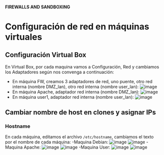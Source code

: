 #### FIREWALLS AND SANDBOXING

# Configuración de red en máquinas virtuales

## Configuración Virtual Box
En Virtual Box, por cada maquina vamos a Configuración, Red y cambiamos los Adaptadores según nos convenga a continuación:
* En máquina FW, creamos 3 adaptadores de red, uno puente, otro red interna (nombre DMZ_lan), otro red interna (nombre user_lan):
  ![image](https://user-images.githubusercontent.com/83337658/204324389-03a87065-d927-4349-b16e-c081dc437d07.png)
* En máquina Apache, adaptador red interna (nombre DMZ_lan):
  ![image](https://user-images.githubusercontent.com/83337658/204324673-b0966e6e-3c68-45da-b0aa-3e2d04e3a485.png)
* En máquina user1, adaptador red interna (nombre user_lan):
  ![image](https://user-images.githubusercontent.com/83337658/204324973-34c81f48-92d6-42c5-8764-0ad257c9ee01.png)

## Cambiar nombre de host en clones y asignar IPs
### Hostname
En cada máquina, editamos el archivo ```/etc/hostname```, cambiamos el texto por el nombre de cada máquina:
  -Maquina Debian:
  ![image](https://user-images.githubusercontent.com/83337658/204322522-bf5a05d0-dd12-4ffc-84a4-4c31111f3c73.png)
  ![image](https://user-images.githubusercontent.com/83337658/204323275-c535b69b-63f8-48ce-918a-b81cb6bd3de8.png)
  -Maquina Apache:
  ![image](https://user-images.githubusercontent.com/83337658/204325776-c9f4596d-5e7c-42f1-8e1a-ea82d6155da1.png)
  ![image](https://user-images.githubusercontent.com/83337658/204326073-8491b054-8c25-45f3-ade0-e5134fa206f2.png)
  -Maquina User:
  ![image](https://user-images.githubusercontent.com/83337658/204326624-deca14b9-3e7b-4a5f-978a-24fed5664f25.png)
  ![image](https://user-images.githubusercontent.com/83337658/204327033-015175a8-2978-47c2-8b8b-53bf6322b0b4.png)
